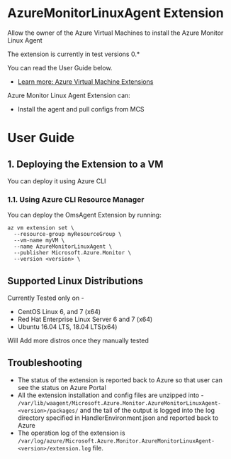 # AzureMonitorLinuxAgent Extension
Allow the owner of the Azure Virtual Machines to install the Azure Monitor Linux Agent

The extension is currently in test versions 0.*

You can read the User Guide below.
* [Learn more: Azure Virtual Machine Extensions](https://azure.microsoft.com/en-us/documentation/articles/virtual-machines-extensions-features/)

Azure Monitor Linux Agent Extension can:
* Install the agent and pull configs from MCS

# User Guide

## 1. Deploying the Extension to a VM

You can deploy it using Azure CLI


 
### 1.1. Using Azure CLI Resource Manager

You can deploy the OmsAgent Extension by running:
```
az vm extension set \
  --resource-group myResourceGroup \
  --vm-name myVM \
  --name AzureMonitorLinuxAgent \
  --publisher Microsoft.Azure.Monitor \
  --version <version> \
```


## Supported Linux Distributions 
 Currently Tested only on -
* CentOS Linux 6, and 7 (x64)
* Red Hat Enterprise Linux Server 6 and 7 (x64)
* Ubuntu 16.04 LTS, 18.04 LTS(x64)

Will Add more distros once they  manually tested

## Troubleshooting

* The status of the extension is reported back to Azure so that user can
see the status on Azure Portal
* All the extension installation and config files are unzipped into - 
`/var/lib/waagent/Microsoft.Azure.Monitor.AzureMonitorLinuxAgent-<version>/packages/`
and the tail of the output is logged into the log directory specified
in HandlerEnvironment.json and reported back to Azure
* The operation log of the extension is `/var/log/azure/Microsoft.Azure.Monitor.AzureMonitorLinuxAgent-<version>/extension.log` file.
